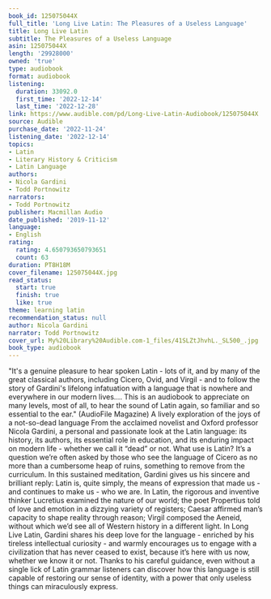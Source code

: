 ```yaml
---
book_id: 125075044X
full_title: 'Long Live Latin: The Pleasures of a Useless Language'
title: Long Live Latin
subtitle: The Pleasures of a Useless Language
asin: 125075044X
length: '29928000'
owned: 'true'
type: audiobook
format: audiobook
listening:
  duration: 33092.0
  first_time: '2022-12-14'
  last_time: '2022-12-28'
link: https://www.audible.com/pd/Long-Live-Latin-Audiobook/125075044X
source: Audible
purchase_date: '2022-11-24'
listening_date: '2022-12-14'
topics:
- Latin
- Literary History & Criticism
- Latin Language
authors:
- Nicola Gardini
- Todd Portnowitz
narrators:
- Todd Portnowitz
publisher: Macmillan Audio
date_published: '2019-11-12'
language:
- English
rating:
  rating: 4.650793650793651
  count: 63
duration: PT8H18M
cover_filename: 125075044X.jpg
read_status:
  start: true
  finish: true
  like: true
theme: learning latin
recommendation_status: null
author: Nicola Gardini
narrator: Todd Portnowitz
cover_url: My%20Library%20Audible.com-1_files/41SLZtJhvhL._SL500_.jpg
book_type: audiobook
---
```

"It's a genuine pleasure to hear spoken Latin - lots of it, and by many of the great classical authors, including Cicero, Ovid, and Virgil - and to follow the story of Gardini's lifelong infatuation with a language that is nowhere and everywhere in our modern lives.... This is an audiobook to appreciate on many levels, most of all, to hear the sound of Latin again, so familiar and so essential to the ear." (AudioFile Magazine)
A lively exploration of the joys of a not-so-dead language
From the acclaimed novelist and Oxford professor Nicola Gardini, a personal and passionate look at the Latin language: its history, its authors, its essential role in education, and its enduring impact on modern life - whether we call it “dead” or not.
What use is Latin? It’s a question we’re often asked by those who see the language of Cicero as no more than a cumbersome heap of ruins, something to remove from the curriculum. In this sustained meditation, Gardini gives us his sincere and brilliant reply: Latin is, quite simply, the means of expression that made us - and continues to make us - who we are. In Latin, the rigorous and inventive thinker Lucretius examined the nature of our world; the poet Propertius told of love and emotion in a dizzying variety of registers; Caesar affirmed man’s capacity to shape reality through reason; Virgil composed the Aeneid, without which we’d see all of Western history in a different light.
In Long Live Latin, Gardini shares his deep love for the language - enriched by his tireless intellectual curiosity - and warmly encourages us to engage with a civilization that has never ceased to exist, because it’s here with us now, whether we know it or not. Thanks to his careful guidance, even without a single lick of Latin grammar listeners can discover how this language is still capable of restoring our sense of identity, with a power that only useless things can miraculously express.
